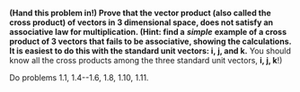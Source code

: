 **(Hand this problem in!) Prove that the vector product (also called the cross product) of vectors in 3 dimensional space, does not satisfy an associative law for multiplication. (Hint: find a** **_simple_** **example of a cross product of 3 vectors that fails to be associative, showing the calculations. It is easiest to do this with the standard unit vectors: **i**, **j**, and **k**.** You should know all the cross products among the three standard unit vectors, **i, j, k**!)

Do problems 1.1, 1.4--1.6, 1.8, 1.10, 1.11.